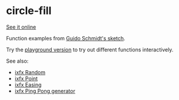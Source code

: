 # circle-fill

[See it online](https://clinth.github.io/ixfx-demos/visuals/circle-fill/)

Function examples from [Guido Schmidt's sketch](https://editor.p5js.org/guidoschmidt/sketches/njMWGIsv1?s=09).

Try the [playground version](https://clinth.github.io/ixfx-demos/playgrounds/visuals/circle-fill-animated/) to try out different functions interactively.

See also:
* [ixfx Random](https://clinth.github.io/ixfx-docs/gen/random/)
* [ixfx Point](https://clinth.github.io/ixfx-docs/types/geometry/point/)
* [ixfx Easing](https://clinth.github.io/ixfx-docs/modulation/easing/)
* [ixfx Ping Pong generator](https://clinth.github.io/ixfx-docs/gen/generator/#ping-pong)